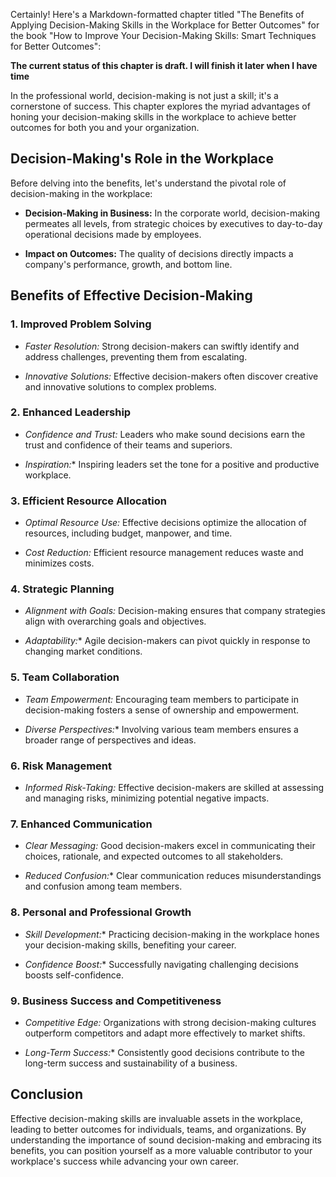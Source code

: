 Certainly! Here's a Markdown-formatted chapter titled "The Benefits of Applying Decision-Making Skills in the Workplace for Better Outcomes" for the book "How to Improve Your Decision-Making Skills: Smart Techniques for Better Outcomes":

**The current status of this chapter is draft. I will finish it later when I have time**

In the professional world, decision-making is not just a skill; it's a cornerstone of success. This chapter explores the myriad advantages of honing your decision-making skills in the workplace to achieve better outcomes for both you and your organization.

Decision-Making's Role in the Workplace
---------------------------------------

Before delving into the benefits, let's understand the pivotal role of decision-making in the workplace:

* **Decision-Making in Business:** In the corporate world, decision-making permeates all levels, from strategic choices by executives to day-to-day operational decisions made by employees.

* **Impact on Outcomes:** The quality of decisions directly impacts a company's performance, growth, and bottom line.

Benefits of Effective Decision-Making
-------------------------------------

### 1. **Improved Problem Solving**

* *Faster Resolution:* Strong decision-makers can swiftly identify and address challenges, preventing them from escalating.

* *Innovative Solutions:* Effective decision-makers often discover creative and innovative solutions to complex problems.

### 2. **Enhanced Leadership**

* *Confidence and Trust:* Leaders who make sound decisions earn the trust and confidence of their teams and superiors.

* *Inspiration:*\* Inspiring leaders set the tone for a positive and productive workplace.

### 3. **Efficient Resource Allocation**

* *Optimal Resource Use:* Effective decisions optimize the allocation of resources, including budget, manpower, and time.

* *Cost Reduction:* Efficient resource management reduces waste and minimizes costs.

### 4. **Strategic Planning**

* *Alignment with Goals:* Decision-making ensures that company strategies align with overarching goals and objectives.

* *Adaptability:*\* Agile decision-makers can pivot quickly in response to changing market conditions.

### 5. **Team Collaboration**

* *Team Empowerment:* Encouraging team members to participate in decision-making fosters a sense of ownership and empowerment.

* *Diverse Perspectives:*\* Involving various team members ensures a broader range of perspectives and ideas.

### 6. **Risk Management**

* *Informed Risk-Taking:* Effective decision-makers are skilled at assessing and managing risks, minimizing potential negative impacts.

### 7. **Enhanced Communication**

* *Clear Messaging:* Good decision-makers excel in communicating their choices, rationale, and expected outcomes to all stakeholders.

* *Reduced Confusion:*\* Clear communication reduces misunderstandings and confusion among team members.

### 8. **Personal and Professional Growth**

* *Skill Development:*\* Practicing decision-making in the workplace hones your decision-making skills, benefiting your career.

* *Confidence Boost:*\* Successfully navigating challenging decisions boosts self-confidence.

### 9. **Business Success and Competitiveness**

* *Competitive Edge:* Organizations with strong decision-making cultures outperform competitors and adapt more effectively to market shifts.

* *Long-Term Success:*\* Consistently good decisions contribute to the long-term success and sustainability of a business.

Conclusion
----------

Effective decision-making skills are invaluable assets in the workplace, leading to better outcomes for individuals, teams, and organizations. By understanding the importance of sound decision-making and embracing its benefits, you can position yourself as a more valuable contributor to your workplace's success while advancing your own career.
